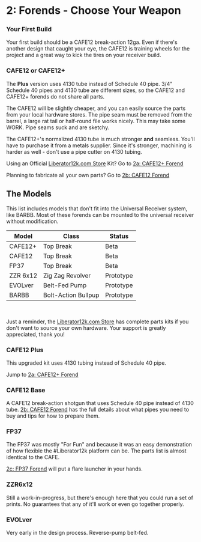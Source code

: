 # 2: Forends - Choose Your Weapon

### Your First Build

Your first build should be a CAFE12 break-action 12ga.
Even if there's another design that caught your eye, the CAFE12 is training
wheels for the project and a great way to kick the tires on your receiver build.

### CAFE12 or CAFE12+
The **Plus** version uses 4130 tube instead of Schedule 40 pipe.
3/4" Schedule 40 pipes and 4130 tube are different sizes, so the
CAFE12 and CAFE12+ forends do not share all parts.

The CAFE12 will be slightly cheaper, and you can easily source the parts from
your local hardware stores.
The pipe seam must be removed from the barrel, a large rat tail or half-round
file works nicely. This may take some WORK. Pipe seams suck and are sketchy.

The CAFE12+'s normalized 4130 tube is much stronger **and** seamless.
You'll have to purchase it from a metals supplier. Since it's stronger,
machining is harder as well - don't use a pipe cutter on 4130 tubing.

Using an Official [Liberator12k.com Store](https://liberator12k.com/store/) Kit?
Go to [2a: CAFE12+ Forend](TopBreak_CAFE12+.md)

Planning to fabricate all your own parts?
Go to [2b: CAFE12 Forend](TopBreak_CAFE12.md)

## The Models
This list includes models that don't fit into the Universal Receiver system,
like BARBB.
Most of these forends can be mounted to the universal receiver without
modification.

| Model    | Class               | Status    |
|----------|-------------------- |-----------|
| CAFE12+  | Top Break           | Beta      |
| CAFE12   | Top Break           | Beta      |
| FP37     | Top Break           | Beta      |
| ZZR 6x12 | Zig Zag Revolver    | Prototype |
| EVOLver  | Belt-Fed Pump       | Prototype |
| BARBB    | Bolt-Action Bullpup | Prototype |
<br/>

Just a reminder, the [Liberator12k.com Store](https://liberator12k.com/store/)
has complete parts kits if you don't want to source your own hardware.
Your support is greatly appreciated, thank you!

### CAFE12 Plus
This upgraded kit uses 4130 tubing instead of Schedule 40 pipe.

Jump to [2a: CAFE12+ Forend](TopBreak_CAFE12+.md)

### CAFE12 Base
A CAFE12 break-action shotgun that uses Schedule 40 pipe instead of 4130 tube.
[2b: CAFE12 Forend](TopBreak_CAFE12.md) has the full details
about what pipes you need to buy and tips for how to prepare them.

### FP37
The FP37 was mostly "For Fun" and because it was an easy demonstration of how
flexible the \#Liberator12k platform can be. The parts list is almost identical
to the CAFE.

[2c: FP37 Forend](TopBreak_FP37.md) will put a flare launcher
in your hands.

### ZZR6x12
Still a work-in-progress, but there's enough here that you could run a set of
prints. No guarantees that any of it'll work or even go together properly.


### EVOLver
Very early in the design process. Reverse-pump belt-fed.
